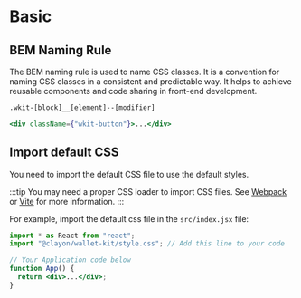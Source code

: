 # Basic

## BEM Naming Rule

The BEM naming rule is used to name CSS classes.
It is a convention for naming CSS classes in a consistent and predictable way.
It helps to achieve reusable components and code sharing in front-end development.

```txt
.wkit-[block]__[element]--[modifier]
```

```jsx
<div className={"wkit-button"}>...</div>
```

## Import default CSS

You need to import the default CSS file to use the default styles.

:::tip
You may need a proper CSS loader to import CSS files. See [Webpack](https://webpack.js.org/loaders/css-loader/) or [Vite](https://vitejs.dev/guide/features.html#css) for more information.
:::

For example, import the default css file in the `src/index.jsx` file:

```jsx title="src/index.jsx"
import * as React from "react";
import "@clayon/wallet-kit/style.css"; // Add this line to your code

// Your Application code below
function App() {
  return <div>...</div>;
}
```
